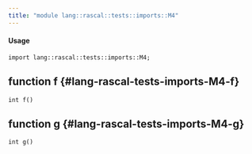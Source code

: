 ```yaml
---
title: "module lang::rascal::tests::imports::M4"
---
```


#### Usage

`import lang::rascal::tests::imports::M4;`


## function f {#lang-rascal-tests-imports-M4-f}

```rascal
int f()

```

## function g {#lang-rascal-tests-imports-M4-g}

```rascal
int g()

```

